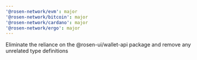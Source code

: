 ```yaml
---
'@rosen-network/evm': major
'@rosen-network/bitcoin': major
'@rosen-network/cardano': major
'@rosen-network/ergo': major
---
```


Eliminate the reliance on the @rosen-ui/wallet-api package and remove any unrelated type definitions
